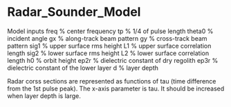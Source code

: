 # Radar_Sounder_Model
Model inputs
freq   % center frequency
tp     % 1/4 of pulse length
theta0 % incident angle
gx     % along-track beam pattern
gy     % cross-track beam pattern
sig1   % upper surface rms height
L1     % upper surface correlation length
sig2   % lower surface rms height
L2     % lower surface correlation length
h0     % orbit height
ep2r   % dielectric constant of dry regolith
ep3r   % dielectric constant of the lower layer
d      % layer depth

Radar corss sections are represented as functions of tau (time difference from the 1st pulse peak). 
The x-axis parameter is tau. It should be increased when layer depth is large.
